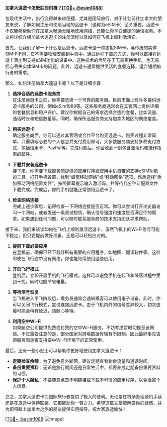 **加拿大遠遊卡怎麽註冊飛機？[[TG💪+ @esim1088](https://t.me/s/esim1088)]**

在现代生活中，出行变得越来越便捷，尤其是国际旅行。对于计划前往加拿大的朋友来说，了解如何注册和使用当地的远遊卡（也称为eSIM卡）至关重要。远遊卡不仅能够帮助你在加拿大畅通无阻地使用网络，还能让你享受便捷的通信服务。本文将详细介绍加拿大遠遊卡的注册流程以及如何在飞机上顺利激活它。

首先，让我们了解一下什么是远遊卡。远遊卡是一种虚拟SIM卡，与传统的实体SIM卡不同，它不需要物理安装到手机中。通过远程下载的方式，你可以直接将远遊卡添加到支持eSIM功能的设备中。这种技术的优势在于无需更换手机，也无需担心丢失实体SIM卡的问题。此外，远遊卡通常提供灵活的套餐选择，适合短期旅行者的需求。

那么，如何注册加拿大遠遊卡呢？以下是详细步骤：

1. **选择合适的远遊卡服务商**  
   在注册远遊卡之前，你需要选择一个可靠的服务商。目前市面上有许多提供远遊卡服务的公司，例如eSim1088等。这些服务商通常会在其官网上提供详细的套餐信息和用户评价。建议你根据自己的需求选择合适的套餐，比如流量、通话时长和短信数量等。同时，确保所选服务商支持加拿大地区的网络覆盖。

2. **购买远遊卡**  
   确定服务商后，你可以通过其官网或合作平台购买远遊卡。购买过程非常简单，只需填写必要的个人信息并支付费用即可。大多数服务商支持多种支付方式，包括信用卡、PayPal等。完成付款后，你会收到一封包含激活码和操作指南的邮件。

3. **下载并安装远遊卡**  
   接下来，你需要下载服务商提供的应用程序或使用手机自带的支持eSIM功能的工具。打开手机设置，找到“蜂窝移动网络”或“移动网络”选项，然后选择“添加移动网络配置文件”。按照屏幕提示输入激活码，并等待几分钟让配置文件下载完成。完成后，你的手机就能正常使用远遊卡了。

4. **检查网络连接**  
   完成上述步骤后，记得检查一下网络连接是否正常。你可以尝试打开浏览器访问一个网站，或者发送一条测试短信，确认信号强度和速度是否满足你的需求。如果遇到任何问题，可以随时联系服务商的技术支持团队寻求帮助。

接下来，我们来谈谈如何在飞机上顺利激活远遊卡。虽然飞机上的Wi-Fi信号可能不稳定，但只要提前做好准备，还是可以轻松应对的。

1. **提前下载必要应用**  
   在登机前，确保已经下载好所有需要的应用程序，如地图、翻译软件等。这样即使在飞行途中没有网络，你也能继续使用这些应用。

2. **开启飞行模式**  
   登机后，立即开启手机的飞行模式。这样可以避免手机在起飞和降落过程中受到干扰，同时也能节省电量。

3. **等待信号恢复**  
   当飞机进入平飞阶段后，乘务员通常会通知乘客可以使用电子设备。此时，你可以关闭飞行模式，尝试连接远遊卡。由于飞机内外的信号差异较大，初次连接可能会稍有延迟，请耐心等待。

4. **利用空中Wi-Fi**  
   如果航空公司提供免费或付费的空中Wi-Fi服务，不妨考虑暂时切换至该网络。不过需要注意的是，部分国家对跨境数据传输有所限制，因此最好事先咨询服务商是否支持空中Wi-Fi环境下的正常使用。

最后，还有一些小贴士可以帮助你更好地使用加拿大遠遊卡：

- **定期检查余额**：为了避免意外断网，建议定期查看剩余流量和通话时间。
- **备份重要资料**：无论是旅行期间还是日常生活中，都要养成定期备份重要资料的习惯。
- **保护个人隐私**：不要随意点击不明链接或下载不可信的应用程序，以免泄露个人信息。

总之，加拿大遠遊卡为国际旅行者提供了极大的便利。无论是在机场办理登机手续还是在旅途中保持联络，它都能助你一臂之力。希望这篇文章能解答你的疑惑，并为即将踏上加拿大之旅的朋友提供实用指导。祝大家旅途愉快！

[[TG💪+ @esim1088](https://t.me/s/esim1088) ![Image](https://i.postimg.cc/4NQfJmqS/Snipaste-2025-05-13-00-14-12.png)]